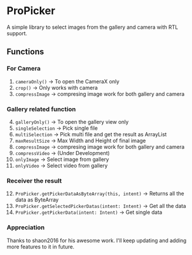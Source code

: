 # ProPicker

A simple library to select images from the gallery and camera with RTL support.


## Functions

### For Camera

1. `cameraOnly()` -> To open the CameraX only
3. `crop()` -> Only works with camera
3. `compressImage` -> compresing image work for both gallery and camera


### Gallery related function
4. `galleryOnly()` -> To open the gallery view only
5. `singleSelection` -> Pick single file
6. `multiSelection` -> Pick multi file and get the result as ArrayList    
7. `maxResultSize` -> Max Width and Height of final image
8. `compressImage` -> compresing image work for both gallery and camera
9. `compressVideo` -> (Under Development)
10. `onlyImage` -> Select image from gallery
11. `onlyVideo` -> Select video from gallery

### Receiver the result

12. `ProPicker.getPickerDataAsByteArray(this, intent)` -> Returns all the data as ByteArray 
13. `ProPicker.getSelectedPickerDatas(intent: Intent)` -> Get all the data 
14. `ProPicker.getPickerData(intent: Intent)` -> Get single data 


### Appreciation

Thanks to shaon2016 for his awesome work. I'll keep updating and adding more features to it in future.
